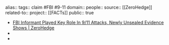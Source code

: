 alias::
tags:: claim #FBI #9-11 
domain::
people::
source:: [[ZeroHedge]] 
related-to::
project:: [[FACTs]] 
public:: true

- [FBI Informant Played Key Role In 9/11 Attacks, Newly Unsealed Evidence Shows | ZeroHedge](https://www.zerohedge.com/political/fbi-informant-played-key-role-911-attacks-newly-unsealed-evidence-shows)
-
-